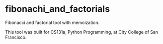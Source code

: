 # fibonachi_and_factorials
Fibonacci and factorial tool with memoization.

This tool was built for CS131a, Python Programming, at City College of San Francisco.
